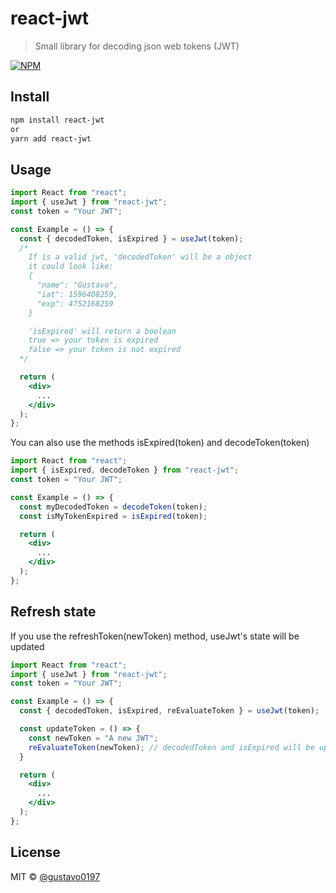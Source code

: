 # react-jwt

> Small library for decoding json web tokens (JWT)

[![NPM](https://img.shields.io/npm/v/react-jwt.svg)](https://www.npmjs.com/package/react-jwt)

## Install

```bash
npm install react-jwt
or
yarn add react-jwt
```

## Usage

```jsx
import React from "react";
import { useJwt } from "react-jwt";
const token = "Your JWT";

const Example = () => {
  const { decodedToken, isExpired } = useJwt(token);
  /*
    If is a valid jwt, 'decodedToken' will be a object
    it could look like:
    {
      "name": "Gustavo",
      "iat": 1596408259,
      "exp": 4752168259
    }

    'isExpired' will return a boolean
    true => your token is expired
    false => your token is not expired
  */

  return (
    <div>
      ...
    </div>
  );
};
```

You can also use the methods isExpired(token) and decodeToken(token)

```jsx
import React from "react";
import { isExpired, decodeToken } from "react-jwt";
const token = "Your JWT";

const Example = () => {
  const myDecodedToken = decodeToken(token);
  const isMyTokenExpired = isExpired(token);

  return (
    <div>
      ...
    </div>
  );
};
```

## Refresh state
If you use the refreshToken(newToken) method, useJwt's state will be updated

```jsx
import React from "react";
import { useJwt } from "react-jwt";
const token = "Your JWT";

const Example = () => {
  const { decodedToken, isExpired, reEvaluateToken } = useJwt(token);

  const updateToken = () => {
    const newToken = "A new JWT";
    reEvaluateToken(newToken); // decodedToken and isExpired will be updated
  }

  return (
    <div>
      ...
    </div>
  );
};
```


## License

MIT © [@gustavo0197](https://github.com/@gustavo0197)
